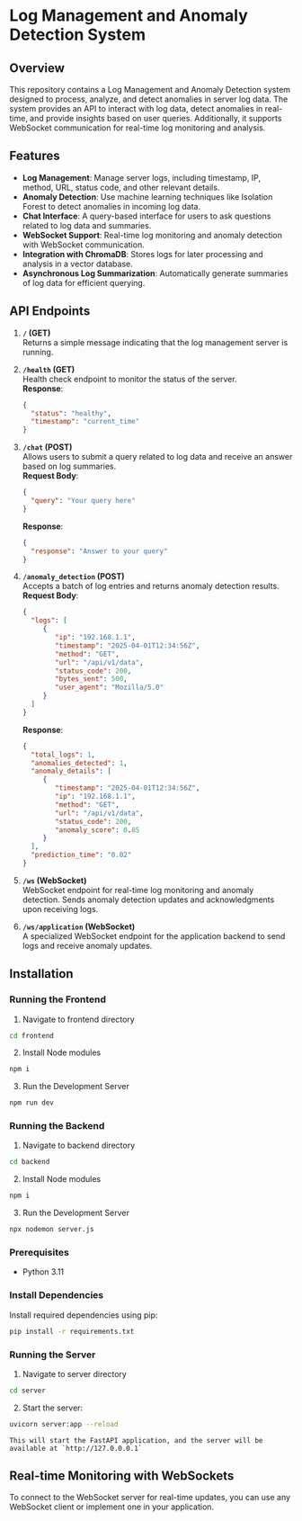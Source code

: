 # Log Management and Anomaly Detection System

## Overview
This repository contains a Log Management and Anomaly Detection system designed to process, analyze, and detect anomalies in server log data. The system provides an API to interact with log data, detect anomalies in real-time, and provide insights based on user queries. Additionally, it supports WebSocket communication for real-time log monitoring and analysis.

## Features
- **Log Management**: Manage server logs, including timestamp, IP, method, URL, status code, and other relevant details.
- **Anomaly Detection**: Use machine learning techniques like Isolation Forest to detect anomalies in incoming log data.
- **Chat Interface**: A query-based interface for users to ask questions related to log data and summaries.
- **WebSocket Support**: Real-time log monitoring and anomaly detection with WebSocket communication.
- **Integration with ChromaDB**: Stores logs for later processing and analysis in a vector database.
- **Asynchronous Log Summarization**: Automatically generate summaries of log data for efficient querying.


## API Endpoints
1. **`/` (GET)**  
    Returns a simple message indicating that the log management server is running.

2. **`/health` (GET)**  
    Health check endpoint to monitor the status of the server.  
    **Response**:  
    ```json
    {
      "status": "healthy",
      "timestamp": "current_time"
    }
    ```

3. **`/chat` (POST)**  
    Allows users to submit a query related to log data and receive an answer based on log summaries.  
    **Request Body**:  
    ```json
    {
      "query": "Your query here"
    }
    ```  
    **Response**:  
    ```json
    {
      "response": "Answer to your query"
    }
    ```

4. **`/anomaly_detection` (POST)**  
    Accepts a batch of log entries and returns anomaly detection results.  
    **Request Body**:  
    ```json
    {
      "logs": [
         {
            "ip": "192.168.1.1",
            "timestamp": "2025-04-01T12:34:56Z",
            "method": "GET",
            "url": "/api/v1/data",
            "status_code": 200,
            "bytes_sent": 500,
            "user_agent": "Mozilla/5.0"
         }
      ]
    }
    ```  
    **Response**:  
    ```json
    {
      "total_logs": 1,
      "anomalies_detected": 1,
      "anomaly_details": [
         {
            "timestamp": "2025-04-01T12:34:56Z",
            "ip": "192.168.1.1",
            "method": "GET",
            "url": "/api/v1/data",
            "status_code": 200,
            "anomaly_score": 0.85
         }
      ],
      "prediction_time": "0.02"
    }
    ```

5. **`/ws` (WebSocket)**  
    WebSocket endpoint for real-time log monitoring and anomaly detection. Sends anomaly detection updates and acknowledgments upon receiving logs.

6. **`/ws/application` (WebSocket)**  
    A specialized WebSocket endpoint for the application backend to send logs and receive anomaly updates.

## Installation

### Running the Frontend

1. Navigate to frontend directory
```bash
cd frontend
```

2. Install Node modules 

```bash
npm i
```

3. Run the Development Server

```bash
npm run dev
```


### Running the Backend

1. Navigate to backend directory
```bash
cd backend
```

2. Install Node modules 

```bash
npm i
```

3. Run the Development Server

```bash
npx nodemon server.js
```




### Prerequisites
- Python 3.11

### Install Dependencies
Install required dependencies using pip: 

```bash
pip install -r requirements.txt
```

### Running the Server
1. Navigate to server directory
```bash
cd server
```

2. Start the server:  
```bash
uvicorn server:app --reload
```

    This will start the FastAPI application, and the server will be available at `http://127.0.0.0.1`



## Real-time Monitoring with WebSockets
To connect to the WebSocket server for real-time updates, you can use any WebSocket client or implement one in your application.  
